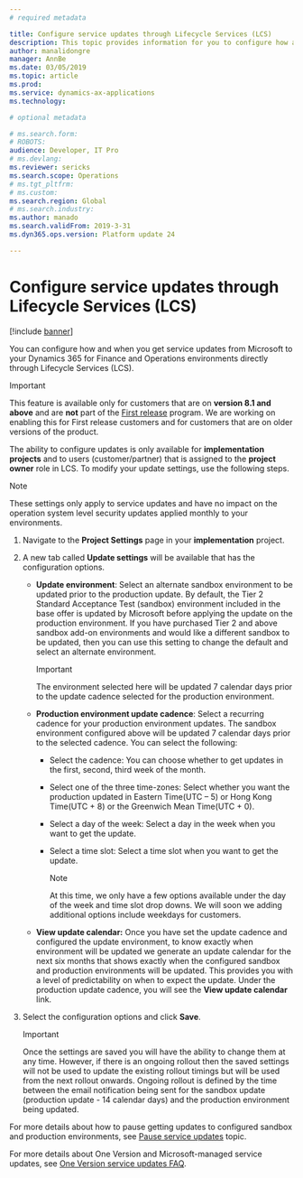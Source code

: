 ```yaml
---
# required metadata

title: Configure service updates through Lifecycle Services (LCS)
description: This topic provides information for you to configure how and when to get service updates to your environments.
author: manalidongre
manager: AnnBe
ms.date: 03/05/2019
ms.topic: article
ms.prod: 
ms.service: dynamics-ax-applications
ms.technology: 

# optional metadata

# ms.search.form: 
# ROBOTS: 
audience: Developer, IT Pro
# ms.devlang: 
ms.reviewer: sericks
ms.search.scope: Operations
# ms.tgt_pltfrm: 
# ms.custom: 
ms.search.region: Global
# ms.search.industry: 
ms.author: manado
ms.search.validFrom: 2019-3-31 
ms.dyn365.ops.version: Platform update 24 

---
```


# Configure service updates through Lifecycle Services (LCS)

[!include [banner](../includes/banner.md)]

You can configure how and when you get service updates from Microsoft to your Dynamics 365 for Finance and Operations environments directly through Lifecycle Services (LCS). 

> [!IMPORTANT]
> This feature is available only for customers that are on **version 8.1 and above** and are **not** part of the [First release](../../fin-and-ops/get-started/public-preview-releases.md) program. We are working on enabling this for First release customers and for customers that are on older versions of the product. 

The ability to configure updates is only available for **implementation projects** and to users (customer/partner) that is assigned to the **project owner** role in LCS. To modify your update settings, use the following steps.

> [!NOTE]
> These settings only apply to service updates and have no impact on the operation system level security updates applied monthly to your environments.

1. Navigate to the **Project Settings** page in your **implementation** project.

2. A new tab called **Update settings** will be available that has the configuration options.

    - **Update environment**: Select an alternate sandbox environment to be updated prior to the production update. By default, the Tier 2 Standard Acceptance Test (sandbox) environment included in the base offer is updated by Microsoft before applying the update on the production environment. If you have purchased Tier 2 and above sandbox add-on environments and would like a different sandbox to be updated, then you can use this setting to change the default and select an alternate environment.

        > [!IMPORTANT]
         > The environment selected here will be updated 7 calendar days prior to the update cadence selected for the production environment.

    - **Production environment update cadence**: Select a recurring cadence for your production environment updates. The sandbox environment configured above will be updated 7 calendar days prior to the selected cadence. You can select the following:
      - Select the cadence: You can choose whether to get updates in the first, second, third week of the month.
      - Select one of the three time-zones: Select whether you want the production updated in Eastern Time(UTC – 5) or Hong Kong Time(UTC + 8) or the Greenwich Mean Time(UTC + 0).
      - Select a day of the week: Select a day in the week when you want to get the update.
      - Select a time slot: Select a time slot when you want to get the update.

           > [!NOTE]
           > At this time, we only have a few options available under the day of the week and time slot drop downs. We will soon we adding additional options include weekdays for customers.

    - **View update calendar:** Once you have set the update cadence and configured the update environment, to know exactly when environment will be updated we generate an update calendar for the next six months that shows exactly when the configured sandbox and production environments will be updated. This provides you with a level of predictability on when to expect the update. Under the production update cadence, you will see the **View update calendar** link.

3. Select the configuration options and click **Save**.

      > [!IMPORTANT]
      > Once the settings are saved you will have the ability to change them at any time. However, if there is an ongoing rollout then the saved settings will not be used to update the existing rollout timings but will be used from the next rollout onwards. Ongoing rollout is defined by the time between the email notification being sent for the sandbox update (production update - 14 calendar days) and the production environment being updated. 

For more details about how to pause getting updates to configured sandbox and production environments, see [Pause service updates](pause-service-updates.md) topic.

For more details about One Version and Microsoft-managed service updates, see [One Version service updates FAQ](../../fin-and-ops/get-started/one-version.md).

